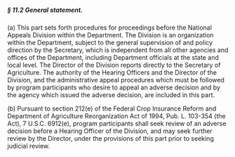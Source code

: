 ##### § 11.2 General statement. #####

(a) This part sets forth procedures for proceedings before the National Appeals Division within the Department. The Division is an organization within the Department, subject to the general supervision of and policy direction by the Secretary, which is independent from all other agencies and offices of the Department, including Department officials at the state and local level. The Director of the Division reports directly to the Secretary of Agriculture. The authority of the Hearing Officers and the Director of the Division, and the administrative appeal procedures which must be followed by program participants who desire to appeal an adverse decision and by the agency which issued the adverse decision, are included in this part.

(b) Pursuant to section 212(e) of the Federal Crop Insurance Reform and Department of Agriculture Reorganization Act of 1994, Pub. L. 103-354 (the Act), 7 U.S.C. 6912(e), program participants shall seek review of an adverse decision before a Hearing Officer of the Division, and may seek further review by the Director, under the provisions of this part prior to seeking judicial review.